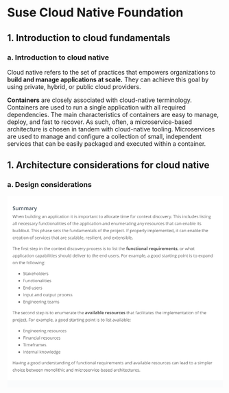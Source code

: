 # Suse Cloud Native Foundation
## 1. Introduction to cloud fundamentals
### a. Introduction to cloud native
Cloud native refers to the set of practices that empowers organizations to <b>build and manage applications at scale.</b> 
They can achieve this goal by using private, hybrid, or public  cloud providers.

<b>Containers</b> are closely associated with cloud-native terminology. Containers are used to run a single application with 
all required dependencies. The main characteristics of containers are easy to manage, deploy, and fast to recover. 
As such, often, a microservice-based architecture is chosen in tandem with cloud-native tooling. Microservices are used
to manage and configure a collection of small, independent services that can be easily packaged and executed within a container.


## 1. Architecture considerations for cloud native
### a. Design considerations
![Summary](images/design_consideration.PNG "Summary")
